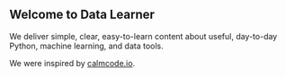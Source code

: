 ## Welcome to Data Learner

We deliver simple, clear, easy-to-learn content about useful, day-to-day Python, machine learning, and data tools.

We were inspired by [calmcode.io](https://calmcode.io/).
